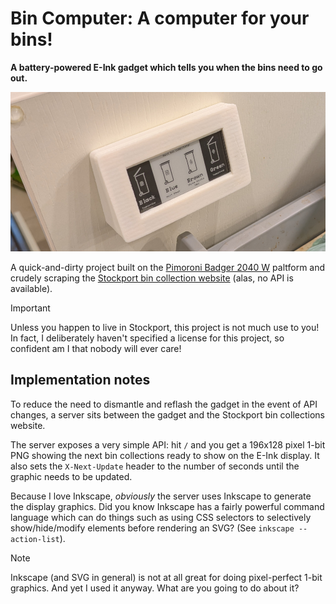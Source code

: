Bin Computer: A computer for your bins!
=======================================

**A battery-powered E-Ink gadget which tells you when the bins need to go
out.**

![The bin computer showing the next bin collections](./case/photo.jpg)

A quick-and-dirty project built on the [Pimoroni Badger 2040
W](https://shop.pimoroni.com/products/badger-2040-w?variant=40514062188627)
paltform and crudely scraping the [Stockport bin collection
website](https://www.stockport.gov.uk/find-your-collection-day) (alas, no API
is available).

> [!IMPORTANT]
> 
> Unless you happen to live in Stockport, this project is not much use to you!
> In fact, I deliberately haven't specified a license for this project, so
> confident am I that nobody will ever care!


Implementation notes
--------------------

To reduce the need to dismantle and reflash the gadget in the event of API
changes, a server sits between the gadget and the Stockport bin collections
website.

The server exposes a very simple API: hit `/` and you get a 196x128 pixel 1-bit
PNG showing the next bin collections ready to show on the E-Ink display. It
also sets the `X-Next-Update` header to the number of seconds until the graphic
needs to be updated.

Because I love Inkscape, *obviously* the server uses Inkscape to generate the
display graphics. Did you know Inkscape has a fairly powerful command language
which can do things such as using CSS selectors to selectively show/hide/modify
elements before rendering an SVG? (See `inkscape --action-list`).

> [!NOTE]
> Inkscape (and SVG in general) is not at all great for doing pixel-perfect
> 1-bit graphics. And yet I used it anyway. What are you going to do about it?
